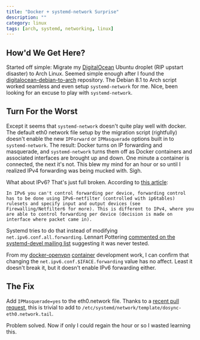```yaml
---
title: "Docker + systemd-network Surprise"
description: ""
category: linux
tags: [arch, systemd, networking, linux]
---
```


## How'd We Get Here?

Started off simple: Migrate my [DigitalOcean](http://bit.ly/1GdeZrN) Ubuntu droplet (RIP upstart disaster) to Arch Linux.  Seemed simple enough after I found the [digitalocean-debian-to-arch](https://github.com/gh2o/digitalocean-debian-to-arch) repository.  The Debian 8.1 to Arch script worked seamless and even setup `systemd-network` for me.  Nice, been looking for an excuse to play with `systemd-network`.

## Turn For the Worst

Except it seems that `systemd-network` doesn't quite play well with docker.  The default eth0 network file setup by the migration script (rightfully) doesn't enable the new `IPForward` or `IPMasquerade` options built in to `systemd-network`.  The result: Docker turns on IP forwarding and masquerade, and `systemd-network` turns them off as Docker containers and associated interfaces are brought up and down.  One minute a container is connected, the next it's not.  This blew my mind for an hour or so until I realized IPv4 forwarding was being mucked with.  Sigh.

What about IPv6?  That's just full broken.  According to [this article](http://www.tldp.org/HOWTO/Linux+IPv6-HOWTO/proc-sys-net-ipv6..html):

    In IPv6 you can't control forwarding per device, forwarding control has to be done using IPv6-netfilter (controlled with ip6tables) rulesets and specify input and output devices (see Firewalling/Netfilter6 for more). This is different to IPv4, where you are able to control forwarding per device (decision is made on interface where packet came in).

Systemd tries to do that instead of modifying `net.ipv6.conf.all.forwarding`.  Lennart Pottering [commented on the systemd-devel mailing list](http://thread.gmane.org/gmane.comp.sysutils.systemd.devel/32654/focus=32707) suggesting it was never tested.

From my [docker-openvpn](http://bit.ly/1Cv7FN2) [container](http://bit.ly/1eQ50mp) development work, I can confirm that changing the `net.ipv6.conf.$IFACE.forwarding` value has no affect.  Least it doesn't break it, but it doesn't enable IPv6 forwarding either.


## The Fix

Add `IPMasquerade=yes` to the eth0.network file.  Thanks to a [recent pull request](https://github.com/gh2o/digitalocean-debian-to-arch/pull/17), this is trivial to add to `/etc/systemd/network/template/dosync-eth0.network.tail`.

Problem solved.  Now if only I could regain the hour or so I wasted learning this.
